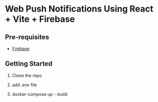 # Web Push Notifications Using React + Vite + Firebase

## Pre-requisites
- [Firebase](https://firebase.google.com/docs/web/setup)

## Getting Started
1. Clone the repo

2. add .env file

3. docker-compose up --build
